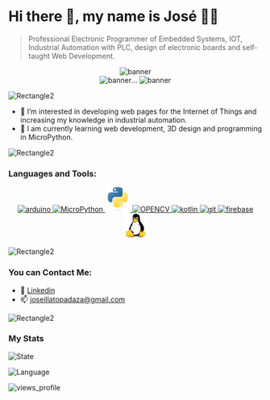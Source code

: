 # Hi there 👋, my name is José 🍕😎
>Professional Electronic Programmer of Embedded Systems, IOT, Industrial Automation with PLC, design of electronic boards and self-taught Web Development.

<p align ="center">
   <img src="https://res.cloudinary.com/pythonid/image/upload/v1621120945/welcome_jtkkfz.gif" alt="banner" width="480"><br/>
   <img src="https://res.cloudinary.com/pythonid/image/upload/v1621120848/arduino_g9h3i1.gif" alt="banner" width="400">...
   <img src="https://res.cloudinary.com/pythonid/image/upload/v1621120889/arduino_love_srg9av.gif" alt="banner" width="400">
</p>

<!--![BannerCenter](https://res.cloudinary.com/pythonid/image/upload/v1621117028/tenor_hqk1kt.gif)-->

![Rectangle2](https://user-images.githubusercontent.com/35740463/114885390-36033080-9dcc-11eb-9003-29e472e3c8ff.jpg)

- 👀 I’m interested in developing web pages for the Internet of Things and increasing my knowledge in industrial automation.
- 🌱 I am currently learning web development, 3D design and programming in MicroPython.


![Rectangle2](https://user-images.githubusercontent.com/35740463/114885390-36033080-9dcc-11eb-9003-29e472e3c8ff.jpg)

### Languages and Tools:
<p align="center">
   <a href="https://www.arduino.cc/" target="_blank">
    <img
      src="https://cdn.worldvectorlogo.com/logos/arduino-1.svg"
      alt="arduino"
      width="50"
      height="50"
    />
  </a>
   
  <a href="https://micropython.org" target="_blank">
    <img
      src="https://res.cloudinary.com/pythonid/image/upload/v1621141477/logo/kisspng-micropython-esp32-esp8266-microcontroller-5af44aa79ce834.9906087115259593356427_qamsz2.png"
      alt="MicroPython"
      width="50"
      height="50"
    />
  </a>
  
   <a href="https://www.python.org" target="_blank">
    <img
      src="https://raw.githubusercontent.com/devicons/devicon/master/icons/python/python-original.svg"
      alt="python"
      width="50"
      height="50"
    />
   </a>
  
  <a href="https://opencv.org" target="_blank">
   <img
      src="https://res.cloudinary.com/pythonid/image/upload/v1621141073/logo/OpenCV_logo_no_text__s2h2kx.png"
      alt="OPENCV"
      width="50"
      height="50"
    />
  </a>
  
  <a href="https://kotlinlang.org" target="_blank">
    <img
      src="https://www.vectorlogo.zone/logos/kotlinlang/kotlinlang-icon.svg"
      alt="kotlin"
      width="50"
      height="50"
    />
  </a>
  
  
  <a href="https://git-scm.com/" target="_blank">
    <img
      src="https://www.vectorlogo.zone/logos/git-scm/git-scm-icon.svg"
      alt="git"
      width="50"
      height="50"
    />
  </a>
  
  <a href="https://firebase.google.com/" target="_blank">
    <img
      src="https://www.vectorlogo.zone/logos/firebase/firebase-icon.svg"
      alt="firebase"
      width="50"
      height="50"
    />
  </a>

  <a href="https://www.linux.org/" target="_blank">
    <img
      src="https://raw.githubusercontent.com/devicons/devicon/master/icons/linux/linux-original.svg"
      alt="linux"
      width="50"
      height="50"
    />
  </a>
  

  

</p>

![Rectangle2](https://user-images.githubusercontent.com/35740463/114885390-36033080-9dcc-11eb-9003-29e472e3c8ff.jpg)
### You can Contact Me:
- 💼 [Linkedin](https://www.linkedin.com/in/jose-illatopa-daza-834939137/)
- 📫 joseillatopadaza@gmail.com

![Rectangle2](https://user-images.githubusercontent.com/35740463/114885390-36033080-9dcc-11eb-9003-29e472e3c8ff.jpg)

### My Stats
![State](https://github-readme-stats.vercel.app/api?username=1PYTHON1&show_icons=true)

![Language](https://github-readme-stats.vercel.app/api/top-langs?username=1PYTHON1&show_icons=true&locale=en&layout=compact)

![views_profile](https://gpvc.arturio.dev/1PYTHON1)

<!---
1PYTHON1/1PYTHON1 is a ✨ special ✨ repository because its `README.md` (this file) appears on your GitHub profile.
You can click the Preview link to take a look at your changes.
--->

